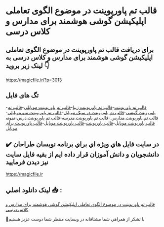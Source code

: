 # قالب تم پاورپوینت در موضوع الگوی تعاملی اپلیکیشن گوشی هوشمند برای مدارس و کلاس درسی

## برای دریافت قالب تم پاورپوینت در موضوع الگوی تعاملی اپلیکیشن گوشی هوشمند برای مدارس و کلاس درسی به لینک زیر بروید 👇

https://magicfile.ir/?p=3013

## تگ های فایل

-[قالب تم پاورپوینت](https://magicfile.ir/product/%d9%82%d8%a7%d9%84%d8%a8-%d8%aa%d9%85-%d9%be%d8%a7%d9%88%d8%b1%d9%be%d9%88%db%8c%d9%86%d8%aa-%d8%af%d8%b1-%d9%85%d9%88%d8%b6%d9%88%d8%b9-%d8%a7%d9%84%da%af%d9%88%db%8c-%d8%aa%d8%b9%d8%a7%d9%85%d9%84%db%8c-%d8%a7%d9%be%d9%84%db%8c%da%a9%db%8c%d8%b4%d9%86-%da%af%d9%88%d8%b4%db%8c-%d9%87%d9%88%d8%b4%d9%85%d9%86%d8%af/)-[قالب تم پاورپوینت زیبا](https://magicfile.ir/product/%d9%82%d8%a7%d9%84%d8%a8-%d8%aa%d9%85-%d9%be%d8%a7%d9%88%d8%b1%d9%be%d9%88%db%8c%d9%86%d8%aa-%d8%af%d8%b1-%d9%85%d9%88%d8%b6%d9%88%d8%b9-%d8%a7%d9%84%da%af%d9%88%db%8c-%d8%aa%d8%b9%d8%a7%d9%85%d9%84%db%8c-%d8%a7%d9%be%d9%84%db%8c%da%a9%db%8c%d8%b4%d9%86-%da%af%d9%88%d8%b4%db%8c-%d9%87%d9%88%d8%b4%d9%85%d9%86%d8%af/)-[قالب تم پاورپوینت موبایلی](https://magicfile.ir/product/%d9%82%d8%a7%d9%84%d8%a8-%d8%aa%d9%85-%d9%be%d8%a7%d9%88%d8%b1%d9%be%d9%88%db%8c%d9%86%d8%aa-%d8%af%d8%b1-%d9%85%d9%88%d8%b6%d9%88%d8%b9-%d8%a7%d9%84%da%af%d9%88%db%8c-%d8%aa%d8%b9%d8%a7%d9%85%d9%84%db%8c-%d8%a7%d9%be%d9%84%db%8c%da%a9%db%8c%d8%b4%d9%86-%da%af%d9%88%d8%b4%db%8c-%d9%87%d9%88%d8%b4%d9%85%d9%86%d8%af/)-[قالب تم پاورپوینت گوشی](https://magicfile.ir/product/%d9%82%d8%a7%d9%84%d8%a8-%d8%aa%d9%85-%d9%be%d8%a7%d9%88%d8%b1%d9%be%d9%88%db%8c%d9%86%d8%aa-%d8%af%d8%b1-%d9%85%d9%88%d8%b6%d9%88%d8%b9-%d8%a7%d9%84%da%af%d9%88%db%8c-%d8%aa%d8%b9%d8%a7%d9%85%d9%84%db%8c-%d8%a7%d9%be%d9%84%db%8c%da%a9%db%8c%d8%b4%d9%86-%da%af%d9%88%d8%b4%db%8c-%d9%87%d9%88%d8%b4%d9%85%d9%86%d8%af/)-[قالب تم پاورپوینت در سبک موبایل](https://magicfile.ir/product/%d9%82%d8%a7%d9%84%d8%a8-%d8%aa%d9%85-%d9%be%d8%a7%d9%88%d8%b1%d9%be%d9%88%db%8c%d9%86%d8%aa-%d8%af%d8%b1-%d9%85%d9%88%d8%b6%d9%88%d8%b9-%d8%a7%d9%84%da%af%d9%88%db%8c-%d8%aa%d8%b9%d8%a7%d9%85%d9%84%db%8c-%d8%a7%d9%be%d9%84%db%8c%da%a9%db%8c%d8%b4%d9%86-%da%af%d9%88%d8%b4%db%8c-%d9%87%d9%88%d8%b4%d9%85%d9%86%d8%af/)-[قالب تم پاورپوینت منو موبایلی](https://magicfile.ir/product/%d9%82%d8%a7%d9%84%d8%a8-%d8%aa%d9%85-%d9%be%d8%a7%d9%88%d8%b1%d9%be%d9%88%db%8c%d9%86%d8%aa-%d8%af%d8%b1-%d9%85%d9%88%d8%b6%d9%88%d8%b9-%d8%a7%d9%84%da%af%d9%88%db%8c-%d8%aa%d8%b9%d8%a7%d9%85%d9%84%db%8c-%d8%a7%d9%be%d9%84%db%8c%da%a9%db%8c%d8%b4%d9%86-%da%af%d9%88%d8%b4%db%8c-%d9%87%d9%88%d8%b4%d9%85%d9%86%d8%af/)-[قالب تم پاورپوینت مدارس ](https://magicfile.ir/product/%d9%82%d8%a7%d9%84%d8%a8-%d8%aa%d9%85-%d9%be%d8%a7%d9%88%d8%b1%d9%be%d9%88%db%8c%d9%86%d8%aa-%d8%af%d8%b1-%d9%85%d9%88%d8%b6%d9%88%d8%b9-%d8%a7%d9%84%da%af%d9%88%db%8c-%d8%aa%d8%b9%d8%a7%d9%85%d9%84%db%8c-%d8%a7%d9%be%d9%84%db%8c%da%a9%db%8c%d8%b4%d9%86-%da%af%d9%88%d8%b4%db%8c-%d9%87%d9%88%d8%b4%d9%85%d9%86%d8%af/)-[قالب تم پاورپوینت مدرسه](https://magicfile.ir/product/%d9%82%d8%a7%d9%84%d8%a8-%d8%aa%d9%85-%d9%be%d8%a7%d9%88%d8%b1%d9%be%d9%88%db%8c%d9%86%d8%aa-%d8%af%d8%b1-%d9%85%d9%88%d8%b6%d9%88%d8%b9-%d8%a7%d9%84%da%af%d9%88%db%8c-%d8%aa%d8%b9%d8%a7%d9%85%d9%84%db%8c-%d8%a7%d9%be%d9%84%db%8c%da%a9%db%8c%d8%b4%d9%86-%da%af%d9%88%d8%b4%db%8c-%d9%87%d9%88%d8%b4%d9%85%d9%86%d8%af/)-[قالب تم پاورپوینت درس](https://magicfile.ir/product/%d9%82%d8%a7%d9%84%d8%a8-%d8%aa%d9%85-%d9%be%d8%a7%d9%88%d8%b1%d9%be%d9%88%db%8c%d9%86%d8%aa-%d8%af%d8%b1-%d9%85%d9%88%d8%b6%d9%88%d8%b9-%d8%a7%d9%84%da%af%d9%88%db%8c-%d8%aa%d8%b9%d8%a7%d9%85%d9%84%db%8c-%d8%a7%d9%be%d9%84%db%8c%da%a9%db%8c%d8%b4%d9%86-%da%af%d9%88%d8%b4%db%8c-%d9%87%d9%88%d8%b4%d9%85%d9%86%d8%af/)-[نمونه قالب پاورپوینت موبایل](https://magicfile.ir/product/%d9%82%d8%a7%d9%84%d8%a8-%d8%aa%d9%85-%d9%be%d8%a7%d9%88%d8%b1%d9%be%d9%88%db%8c%d9%86%d8%aa-%d8%af%d8%b1-%d9%85%d9%88%d8%b6%d9%88%d8%b9-%d8%a7%d9%84%da%af%d9%88%db%8c-%d8%aa%d8%b9%d8%a7%d9%85%d9%84%db%8c-%d8%a7%d9%be%d9%84%db%8c%da%a9%db%8c%d8%b4%d9%86-%da%af%d9%88%d8%b4%db%8c-%d9%87%d9%88%d8%b4%d9%85%d9%86%d8%af/)-[قالب پاورپوینت](https://magicfile.ir/product/%d9%82%d8%a7%d9%84%d8%a8-%d8%aa%d9%85-%d9%be%d8%a7%d9%88%d8%b1%d9%be%d9%88%db%8c%d9%86%d8%aa-%d8%af%d8%b1-%d9%85%d9%88%d8%b6%d9%88%d8%b9-%d8%a7%d9%84%da%af%d9%88%db%8c-%d8%aa%d8%b9%d8%a7%d9%85%d9%84%db%8c-%d8%a7%d9%be%d9%84%db%8c%da%a9%db%8c%d8%b4%d9%86-%da%af%d9%88%d8%b4%db%8c-%d9%87%d9%88%d8%b4%d9%85%d9%86%d8%af/)-[قالب پاورپوینت موبایل](https://magicfile.ir/product/%d9%82%d8%a7%d9%84%d8%a8-%d8%aa%d9%85-%d9%be%d8%a7%d9%88%d8%b1%d9%be%d9%88%db%8c%d9%86%d8%aa-%d8%af%d8%b1-%d9%85%d9%88%d8%b6%d9%88%d8%b9-%d8%a7%d9%84%da%af%d9%88%db%8c-%d8%aa%d8%b9%d8%a7%d9%85%d9%84%db%8c-%d8%a7%d9%be%d9%84%db%8c%da%a9%db%8c%d8%b4%d9%86-%da%af%d9%88%d8%b4%db%8c-%d9%87%d9%88%d8%b4%d9%85%d9%86%d8%af/)-[قالب پاورپوینت برای موبایل](https://magicfile.ir/product/%d9%82%d8%a7%d9%84%d8%a8-%d8%aa%d9%85-%d9%be%d8%a7%d9%88%d8%b1%d9%be%d9%88%db%8c%d9%86%d8%aa-%d8%af%d8%b1-%d9%85%d9%88%d8%b6%d9%88%d8%b9-%d8%a7%d9%84%da%af%d9%88%db%8c-%d8%aa%d8%b9%d8%a7%d9%85%d9%84%db%8c-%d8%a7%d9%be%d9%84%db%8c%da%a9%db%8c%d8%b4%d9%86-%da%af%d9%88%d8%b4%db%8c-%d9%87%d9%88%d8%b4%d9%85%d9%86%d8%af/)

## ✔️ در سايت فايل هاي ويژه اي براي برنامه نويسان طراحان دانشجويان و دانش آموزان قرار داده ايم از بقيه فايل سايت نيز ديدن فرماييد

https://magicfile.ir


## لينک دانلود اصلي 📥 :

[قالب تم پاورپوینت در موضوع الگوی تعاملی اپلیکیشن گوشی هوشمند برای مدارس و کلاس درسی](https://magicfile.ir/product/%d9%82%d8%a7%d9%84%d8%a8-%d8%aa%d9%85-%d9%be%d8%a7%d9%88%d8%b1%d9%be%d9%88%db%8c%d9%86%d8%aa-%d8%af%d8%b1-%d9%85%d9%88%d8%b6%d9%88%d8%b9-%d8%a7%d9%84%da%af%d9%88%db%8c-%d8%aa%d8%b9%d8%a7%d9%85%d9%84%db%8c-%d8%a7%d9%be%d9%84%db%8c%da%a9%db%8c%d8%b4%d9%86-%da%af%d9%88%d8%b4%db%8c-%d9%87%d9%88%d8%b4%d9%85%d9%86%d8%af/) 


🙏با تشکر از همراهي شما مشتاقانه در وبسایت منتظر شما دوست عزیز هستیم

